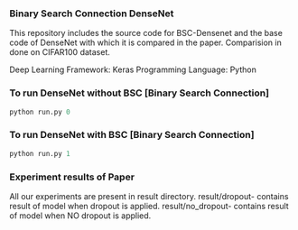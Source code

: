 ### Binary Search Connection DenseNet
This repository includes the source code for BSC-Densenet and the base code of DenseNet with which it is compared in the paper.
Comparision in done on CIFAR100 dataset.

Deep Learning Framework: Keras
Programming Language: Python

### To run DenseNet without BSC [Binary Search Connection]
```python
python run.py 0
```

### To run DenseNet with BSC [Binary Search Connection]
```python
python run.py 1
```

### Experiment results of Paper
All our experiments are present in result directory.
result/dropout- contains result of model when dropout is applied.
result/no_dropout- contains result of model when NO dropout is applied.
